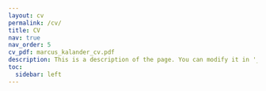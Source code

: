 ```yaml
---
layout: cv
permalink: /cv/
title: CV
nav: true
nav_order: 5
cv_pdf: marcus_kalander_cv.pdf
description: This is a description of the page. You can modify it in '_pages/cv.md'. You can also change or remove the top pdf download button.
toc:
  sidebar: left
---
```

